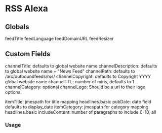 # RSS Alexa

## Globals

feedTitle
feedLanguage
feedDomainURL
feedResizer

## Custom Fields

channelTitle: defaults to global website name
channelDescription: defaults to global website name + "News Feed"
channelPath: defaults to /arc/outboundfeeds/rss/
channelCopyright: defaults to Copyright YYYY global website name
channelTTL: number of mins, defaults to 1
channelCategory: optional
channelLogo: Should be a url to their logo, optional

itemTitle: jmespath for title mapping headlines.basic
pubDate: date field defaults to display_date
itemCategory: jmespath for category mapping headlines.basic
includeContent: number of paragraphs to include 0-10, all

### Usage
